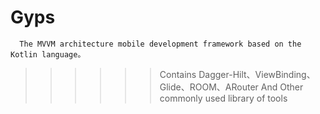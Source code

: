 # Gyps
      The MVVM architecture mobile development framework based on the Kotlin language。
>>>>>>Contains Dagger-Hilt、ViewBinding、Glide、ROOM、ARouter And Other commonly used library of tools


